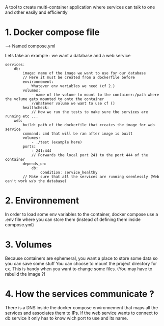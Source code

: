 A tool to create multi-container application where services can talk to one and other easily and efficiently

# 1. Docker compose file

-->  Named compose.yml

Lets take an example : we want a database and a web service
```
services:
	db:
		image: name of the image we want to use for our database
		// Here it must be created from a dockerfile before
		environnement:
			Whatever env variables we need (cf 2.)
		volumes:
			- name of the volume to mount to the container:/path where the volume gets mounted to onto the container 
			//Whatever volume we want to use cf ()
		healthcheck:
			// How we run the tests to make sure the services are running etc ...
	web:
		build: path of the dockerfile that creates the image for web service
		command: cmd that will be ran after image is built
		volumes:
			- ./test (example here)
		ports:
			- 241:444
			// Forwards the local port 241 to the port 444 of the container
		depends_on:
			db:
				condition: service_healthy
		// Make sure that all the services are running seemlessly (Web can't work w/o the database)
```

# 2. Environnement

In order to load some env variables to the container, docker compose use a .env file where you can store them (instead of defining them inside compose.yml)

# 3. Volumes

Because containers are ephemeral, you want a place to store some data so you can save some stuff
You can choose to mount the project directory for ex. This is handy when you want to change some files. (You may have to rebuild the image ?)

# 4. How the services communicate ?

There is a DNS inside the docker compose environnement that maps all the services and associates them to IPs. If the web service wants to connect to db service it only has to know wich port to use and its name.